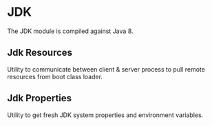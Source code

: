 # JDK

The JDK module is compiled against Java 8.

## Jdk Resources

Utility to communicate between client & server process to pull remote resources from boot class loader.

## Jdk Properties

Utility to get fresh JDK system properties and environment variables.